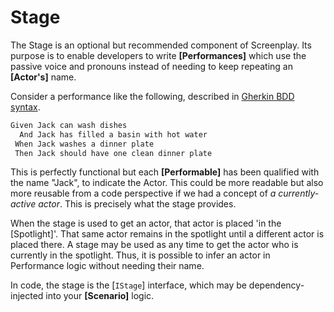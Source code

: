 # Stage

The Stage is an optional but recommended component of Screenplay.
Its purpose is to enable developers to write **[Performances]** which use the passive voice and pronouns instead of needing to keep repeating an **[Actor's]** name.

Consider a performance like the following, described in [Gherkin BDD syntax]. 

```txt
Given Jack can wash dishes
  And Jack has filled a basin with hot water
 When Jack washes a dinner plate
 Then Jack should have one clean dinner plate
```

This is perfectly functional but each **[Performable]** has been qualified with the name "Jack", to indicate the Actor.
This could be more readable but also more reusable from a code perspective if we had a concept of _a currently-active actor_.
This is precisely what the stage provides.

When the stage is used to get an actor, that actor is placed 'in the [Spotlight]'. That same actor remains in the spotlight until a different actor is placed there. 
A stage may be used as any time to get the actor who is currently in the spotlight. 
Thus, it is possible to infer an actor in Performance logic without needing their name.

In code, the stage is the [`IStage`] interface, which may be dependency-injected into your **[Scenario]** logic.


[Gherkin BDD syntax]: https://cucumber.io/docs/gherkin/